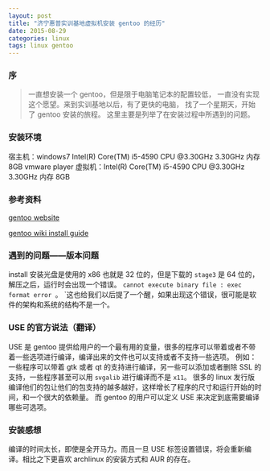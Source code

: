 ```yaml
---
layout: post
title: "济宁惠普实训基地虚拟机安装 gentoo 的经历"
date: 2015-08-29
categories: linux
tags: linux gentoo
---
```


### 序
> 一直想安装一个 gentoo，但是限于电脑笔记本的配置较低，
> 一直没有实现这个愿望。来到实训基地以后，有了更快的电脑，
> 找了一个星期天，开始了 gentoo 安装的旅程。
> 这里主要是列举了在安装过程中所遇到的问题。

### 安装环境
 宿主机：windows7 Intel(R) Core(TM) i5-4590 CPU @3.30GHz 3.30GHz
		内存 8GB
 		vmware player
 虚拟机：Intel(R) Core(TM) i5-4590 CPU @3.30GHz 3.30GHz
		内存 8GB

### 参考资料
 [gentoo website](https://www.gentoo.org/)
 
 [gentoo wiki install guide](https://wiki.gentoo.org/wiki/Handbook:X86)

### 遇到的问题——版本问题
 install 安装光盘是使用的 x86 也就是 32 位的，但是下载的 `stage3` 是 64 位的，解压之后，运行时会出现一个错误。
 `cannot execute binary file : exec format error `。
 `这也给我们以后提了一个醒，如果出现这个错误，很可能是软件的架构和系统的结构不是一个。

### USE 的官方说法（翻译）
 USE 是 gentoo 提供给用户的一个最有用的变量，很多的程序可以带着或者不带着一些选项进行编译，编译出来的文件也可以支持或者不支持一些选项。
 例如：一些程序可以带着 gtk 或者 qt 的支持进行编译，另一些可以添加或者删除 SSL 的支持，一些程序甚至可以用 `svgalib` 进行编译而不是 `x11`。
 很多的 linux 发行版编译他们的包让他们的包支持的越多越好，这样增长了程序的尺寸和运行开始的时间，和一个很大的依赖量。
 而 gentoo 的用户可以定义 USE 来决定到底需要编译哪些可选项。

### 安装感想
 编译的时间太长，即使是全开马力。而且一旦 USE 标签设置错误，将会重新编译。相比之下更喜欢 archlinux 的安装方式和 AUR 的存在。
